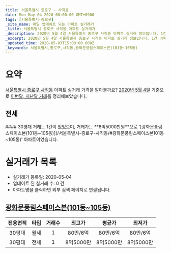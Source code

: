 ```yaml
---
title: 서울특별시 종로구 - 사직동
date: Mon May 04 2020 00:00:00 GMT+0900
tags: [서울특별시-종로구]
_site_name: 매일 업데이트 되는 아파트 실거래가
_title: 서울특별시 종로구 사직동 아파트 실거래가
_description: 2020년 5월 4일 서울특별시 종로구 사직동 아파트 실거래 정보입니다. 1건 아파트 정보가 있습니다.
_excerpt: 2020년 5월 4일 서울특별시 종로구 사직동 아파트 실거래 정보입니다. 1건 아파트 정보가 있습니다.
_updated_time: 2020-05-03T15:00:00.000Z
_keywords: 서울특별시,종로구,사직동,광화문풍림스페이스본(101동~105동)
---
```





# 요약
<ins>서울특별시 종로구 사직동</ins> 아파트 실거래 가격을 알아볼까요? <ins>2020년 5월 4일</ins> 기준으로 <ins>이번달, 지난달 거래</ins>를 정리해보았습니다.

## 전세
<div class="container">
<div class="twelve columns" markdown="1">
#### 30평대
거래는 1건이 있었으며, 거래가는 **8억5000만원**으로 '[광화문풍림스페이스본(101동~105동)](/서울특별시-종로구-사직동/#광화문풍림스페이스본101동~105동)' 아파트이었습니다.
</div>
</div>



# 실거래가 목록
- 실거래가 등록일: 2020-05-04
- 업데이트 된 실거래 수: 0 건
- 아파트명을 클릭하면 외부 검색 페이지로 연결됩니다.

## [광화문풍림스페이스본(101동~105동)](#광화문풍림스페이스본101동~105동)

|전용면적|타입|거래수|최고가|평균가|최저가|
|:---:|:---:|:---:|:---:|:---:|:---:|
|30평대|<span class="deal-type-3">월세</span>|1|80만/6억|80만/6억|80만/6억|
|30평대|<span class="deal-type-2">전세</span>|1|8억5000만|8억5000만|8억5000만|

<br/>



